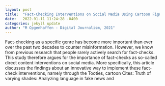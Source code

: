 ```yaml
---
layout: post
title:  "Fact-Checking Interventions on Social Media Using Cartoon Figures: Lessons Learned from the Tooties"
date:   2022-01-11 11:24:28 -0400
categories: jekyll update
author: "M Opgenhaffen - Digital Journalism, 2021"
---
```

Fact-checking as a specific genre has become more important than ever over the past two decades to counter misinformation. However, we know from previous research that people rarely actively search for fact-checks. This study therefore argues for the importance of fact-checks as so-called direct content interventions on social media. More specifically, this article discusses the findings about an innovative way to implement these fact-check interventions, namely through the Tooties, cartoon Cites: Truth of varying shades: Analyzing language in fake news and